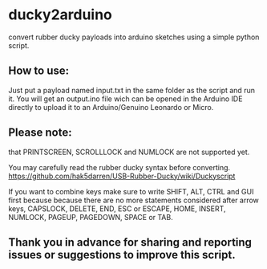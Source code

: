 # ducky2arduino
convert rubber ducky payloads into arduino sketches using a simple python script.

## How to use:
Just put a payload named input.txt in the same folder as the script and run it.
You will get an output.ino file wich can be opened in the Arduino IDE directly to upload it to an Arduino/Genuino Leonardo or Micro.

## Please note:
that PRINTSCREEN, SCROLLLOCK and NUMLOCK are not supported yet.

You may carefully read the rubber ducky syntax before converting.
  https://github.com/hak5darren/USB-Rubber-Ducky/wiki/Duckyscript

If you want to combine keys make sure to write SHIFT, ALT, CTRL and GUI first because because there are no more statements considered after arrow keys, CAPSLOCK, DELETE, END, ESC or ESCAPE, HOME, INSERT, NUMLOCK, PAGEUP, PAGEDOWN, SPACE or TAB.

## Thank you in advance for sharing and reporting issues or suggestions to improve this script.
